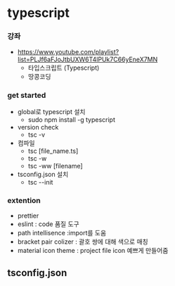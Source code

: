 # typescript

### 강좌

-   https://www.youtube.com/playlist?list=PLJf6aFJoJtbUXW6T4lPUk7C66yEneX7MN
    -   타입스크립트 (Typescript)
    -   땅콩코딩

### get started

-   global로 typescript 설치
    -   sudo npm install -g typescript
-   version check
    -   tsc -v
-   컴파일
    -   tsc [file_name.ts]
    -   tsc -w
    -   tsc -ww [filename]
-   tsconfig.json 설치
    -   tsc --init

### extention

-   prettier
-   eslint : code 품질 도구
-   path intellisence :import를 도움
-   bracket pair colizer : 괄호 쌍에 대해 색으로 매칭
-   material icon theme : project file icon 예쁘게 만들어줌

## tsconfig.json
